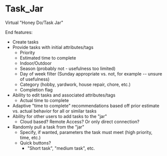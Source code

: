 # Task_Jar
Virtual "Honey Do/Task Jar"

End features:
- Create tasks
- Provide tasks with initial attributes/tags
    - Priority
    - Estimated time to complete
    - Indoor/Outdoor
    - Season (probably not - usefulness too limited)
    - Day of week filter (Sunday appropriate vs. not, for example -- unsure of usefulness)
    - Category (hobby, yardwork, house repair, chore, etc.)
    - Completion flag
- Ability to edit tasks and associated attributes/tags
    - Actual time to complete
- Adaptive "time to complete" recommendations based off prior estimate vs. actual behavior for
      all or similar tasks
- Ability for other users to add tasks to the "jar"
    - Cloud based? Remote Access? Or only direct connection?
- Randomly pull a task from the "jar"
    - Specify, if wanted, parameters the task must meet (high priority, time, etc.)
    - Quick buttons?
        - "Short task", "medium task", etc.

